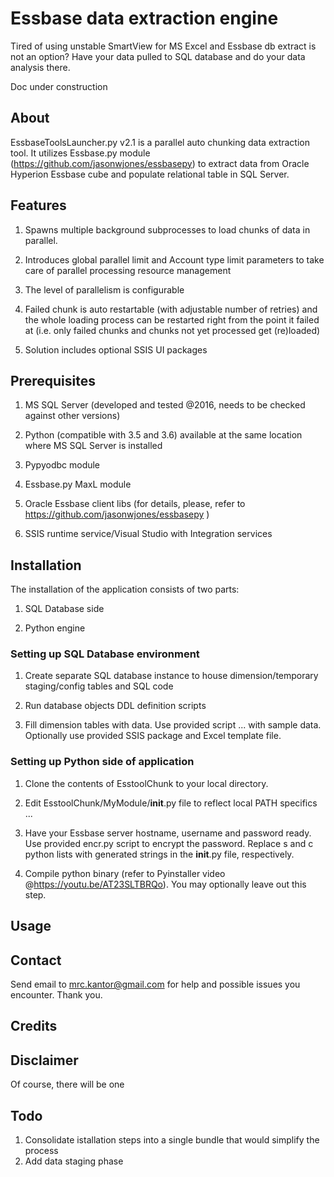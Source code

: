# Essbase data extraction engine

Tired of using unstable SmartView for MS Excel and Essbase db extract is not an option? Have your data pulled to SQL database and do your data analysis there.

Doc under construction

## About

EssbaseToolsLauncher.py v2.1 is a parallel auto chunking data extraction tool. It utilizes Essbase.py module (https://github.com/jasonwjones/essbasepy) 
to extract data from Oracle Hyperion Essbase cube and populate relational table in SQL Server.

## Features

1. Spawns multiple background subprocesses to load chunks of data in parallel. 

2. Introduces global parallel limit and Account type limit parameters to take care of parallel processing resource management

3. The level of parallelism is configurable

4. Failed chunk is auto restartable (with adjustable number of retries) and the whole loading process can be restarted right from the point 
it failed at (i.e. only failed chunks and chunks not yet processed get (re)loaded)

5. Solution includes optional SSIS UI packages 


## Prerequisites

 1. MS SQL Server (developed and tested @2016, needs to be checked against other versions)

 2. Python (compatible with 3.5 and 3.6) available at the same location where MS SQL Server is installed
 
 3. Pypyodbc module
 
 4. Essbase.py MaxL module 
 
 5. Oracle Essbase client libs (for details, please, refer to https://github.com/jasonwjones/essbasepy )

 6. SSIS runtime service/Visual Studio with Integration services
 

## Installation

 The installation of the application consists of two parts: 

 1. SQL Database side
 
 2. Python engine


### Setting up SQL Database environment

 1. Create separate SQL database instance to house dimension/temporary staging/config tables and SQL code 
 
 2. Run database objects DDL definition scripts
 
 3. Fill dimension tables with data. Use provided script ... with sample data. Optionally use provided SSIS package and Excel template file.



### Setting up Python side of application 

 1. Clone the contents of EsstoolChunk to your local directory.
 
 2. Edit EsstoolChunk/MyModule/__init__.py file to reflect local PATH specifics ... 

 3. Have your Essbase server hostname, username and password ready. Use provided encr.py script to encrypt the password. Replace s and c python lists with generated strings in the __init__.py file, respectively. 

 4. Compile python binary (refer to Pyinstaller video @https://youtu.be/AT23SLTBRQo). You may optionally leave out this step.




## Usage


## Contact
 
  Send email to mrc.kantor@gmail.com for help and possible issues you encounter. Thank you.


## Credits
 

## Disclaimer

  Of course, there will be one


## Todo

  1. Consolidate istallation steps into a single bundle that would simplify the process
  2. Add data staging phase

 
